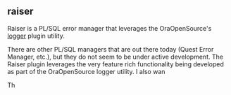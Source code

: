 ## raiser ##

Raiser is a PL/SQL error manager that leverages the OraOpenSource's [logger](https://github.com/OraOpenSource/Logger "logger") plugin utility.  

There are other PL/SQL managers that are out there today (Quest Error Manager, etc.), but they do not seem to be under active development.  The Raiser plugin leverages the very feature rich functionality being developed as part of the OraOpenSource logger utility.  I also wan

Th